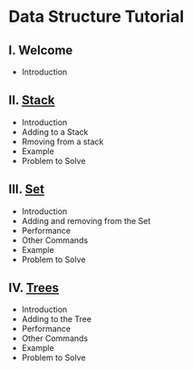 # Data Structure Tutorial
## I. Welcome
* Introduction
## II. [Stack](./stack.md)
* Introduction
* Adding to a Stack
* Rmoving from a stack
* Example
* Problem to Solve
## III. [Set](./set.md)
* Introduction
* Adding and removing from the Set
* Performance
* Other Commands
* Example
* Problem to Solve
## IV. [Trees](./tree.md)
* Introduction
* Adding to the Tree
* Performance
* Other Commands
* Example
* Problem to Solve
